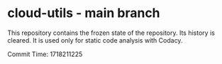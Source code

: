 # cloud-utils - main branch

This repository contains the frozen state of the repository.
Its history is cleared. It is used only for static code
analysis with Codacy.

Commit Time: 1718211225